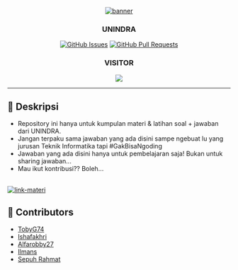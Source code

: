 <p align="center">
  <a href="" rel="noopener">
 <img src="banner.png" alt="banner"></a>
</p>
<h3 align="center">UNINDRA</h3>

<div align="center">

[![GitHub Issues](https://img.shields.io/github/issues/TobyG74/UNINDRA.svg)](https://github.com/TobyG74/UNINDRA/issues)
[![GitHub Pull Requests](https://img.shields.io/github/issues-pr/TobyG74/UNINDRA.svg)](https://github.com/TobyG74/UNINDRA/pulls)

</div>

<div align="center">
  <h3>VISITOR</h3>
  <img src="https://profile-counter.glitch.me/TobyG74-UNINDRA/count.svg">

</div>

---

## 🧐 Deskripsi

-   Repository ini hanya untuk kumpulan materi & latihan soal + jawaban dari UNINDRA.
-   Jangan terpaku sama jawaban yang ada disini sampe ngebuat lu yang jurusan Teknik Informatika tapi #GakBisaNgoding
-   Jawaban yang ada disini hanya untuk pembelajaran saja! Bukan untuk sharing jawaban...
-   Mau ikut kontribusi?? Boleh...

<br>
<a href="https://drive.google.com/drive/folders/1OXTCf_3JciNZNeK8nJFuW-1b-hSWq6-Z?usp=share_link" target="_blank"><img src="https://img.shields.io/badge/download materi-%2327b51d.svg?style=for-the-badge&logoColor=white" alt="link-materi"/></a>

## 👥 Contributors
-   [TobyG74](https://github.com/TobyG74)
-   [Ishafakhri](https://github.com/Ishafakhri)
-   [Alfarobby27](https://github.com/Alfarobby27)
-   [Ilmans](https://github.com/Ilmans)
-   [Sepuh Rahmat](https://github.com/LilitCX)
